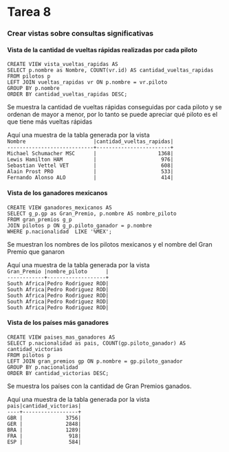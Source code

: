 # Tarea 8

### Crear vistas sobre consultas significativas


#### Vista de la cantidad de vueltas rápidas realizadas por cada piloto

```
CREATE VIEW vista_vueltas_rapidas AS
SELECT p.nombre as Nombre, COUNT(vr.id) AS cantidad_vueltas_rapidas
FROM pilotos p
LEFT JOIN vueltas_rapidas vr ON p.nombre = vr.piloto
GROUP BY p.nombre
ORDER BY cantidad_vueltas_rapidas DESC;
```
Se muestra la cantidad de vueltas rápidas conseguidas por cada piloto y se ordenan de mayor a menor, por lo tanto
se puede apreciar qué piloto es el que tiene más vueltas rápidas

Aquí una muestra de la tabla generada por la vista
<br>
`Nombre                      |cantidad_vueltas_rapidas|` <br>
`----------------------------+------------------------+`<br>
`Michael Schumacher MSC      |                    1368|`<br>
`Lewis Hamilton HAM          |                     976|`<br>
`Sebastian Vettel VET        |                     608|`<br>
`Alain Prost PRO             |                     533|`<br>
`Fernando Alonso ALO         |                     414|`<br>

#### Vista de los ganadores mexicanos
```
CREATE VIEW ganadores_mexicanos AS
SELECT g_p.gp as Gran_Premio, p.nombre AS nombre_piloto
FROM gran_premios g_p
JOIN pilotos p ON g_p.piloto_ganador = p.nombre
WHERE p.nacionalidad  LIKE '%MEX';
```
Se muestran los nombres de los pilotos mexicanos y el nombre del Gran Premio que ganaron 

Aquí una muestra de la tabla generada por la vista
<br>
`Gran_Premio |nombre_piloto      |`<br>
`------------+-------------------+`<br>
`South Africa|Pedro Rodriguez ROD|`<br>
`South Africa|Pedro Rodriguez ROD|`<br>
`South Africa|Pedro Rodriguez ROD|`<br>
`South Africa|Pedro Rodriguez ROD|`<br>
`South Africa|Pedro Rodriguez ROD|`<br>

#### Vista de los países más ganadores
```
CREATE VIEW paises_mas_ganadores AS
SELECT p.nacionalidad as pais, COUNT(gp.piloto_ganador) AS cantidad_victorias
FROM pilotos p
LEFT JOIN gran_premios gp ON p.nombre = gp.piloto_ganador
GROUP BY p.nacionalidad
ORDER BY cantidad_victorias DESC;
```
Se muestra los países con la cantidad de Gran Premios ganados.

Aquí una muestra de la tabla generada por la vista
<br>
`pais|cantidad_victorias|`<br>
`----+------------------+`<br>
`GBR |              3756|`<br>
`GER |              2848|`<br>
`BRA |              1289|`<br>
`FRA |               918|`<br>
`ESP |               584|`<br>